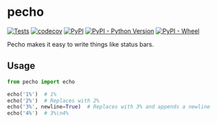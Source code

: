 # pecho
[![Tests](https://github.com/nihaals/pecho/workflows/Tests/badge.svg)](https://github.com/nihaals/pecho/actions?query=workflow%3ATests)
[![codecov](https://codecov.io/gh/nihaals/pecho/branch/master/graph/badge.svg)](https://codecov.io/gh/nihaals/pecho)
[![PyPI](https://img.shields.io/pypi/v/pecho)](https://pypi.org/project/pecho/)
[![PyPI - Python Version](https://img.shields.io/pypi/pyversions/pecho)](https://pypi.org/project/pecho/)
[![PyPI - Wheel](https://img.shields.io/pypi/wheel/pecho)](https://pypi.org/project/pecho/)

Pecho makes it easy to write things like status bars.

## Usage
```python
from pecho import echo

echo('1%')  # 1%
echo('2%')  # Replaces with 2%
echo('3%', newline=True)  # Replaces with 3% and appends a newline
echo('4%')  # 3%\n4%
```
